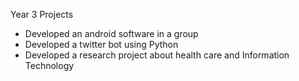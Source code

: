 Year 3 Projects
-	Developed an android software in a group
-	Developed a twitter bot using Python
-   Developed a research project about health care and Information Technology





